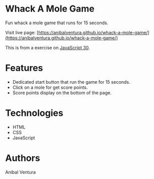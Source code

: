 # Whack A Mole Game

Fun whack a mole game that runs for 15 seconds.

Visit live page: [https://anibalventura.github.io/whack-a-mole-game/](https://anibalventura.github.io/whack-a-mole-game/)

This is from a exercise on [JavaScript 30](https://javascript30.com/).

# Features

- Dedicated start button that run the game for 15 seconds.
- Click on a mole for get score points.
- Score points display on the bottom of the page.

# Technologies

- HTML
- CSS
- JavaScript

# Authors

Anibal Ventura
